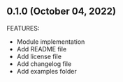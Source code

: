 ## 0.1.0 (October 04, 2022)

FEATURES:

* Module implementation
* Add README file
* Add license file
* Add changelog file
* Add examples folder
